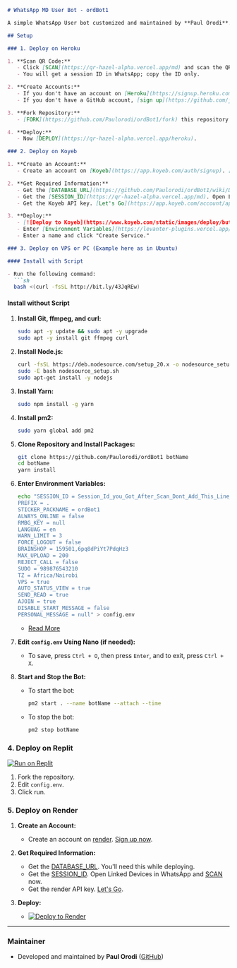 

````markdown
# WhatsApp MD User Bot - ordBot1

A simple WhatsApp User bot customized and maintained by **Paul Orodi**.

## Setup

### 1. Deploy on Heroku

1. **Scan QR Code:**
   - Click [SCAN](https://qr-hazel-alpha.vercel.app/md) and scan the QR code through the "WhatsApp Linked Devices" option in your WhatsApp app.
   - You will get a session ID in WhatsApp; copy the ID only.

2. **Create Accounts:**
   - If you don't have an account on [Heroku](https://signup.heroku.com/), [create an account now](https://signup.heroku.com/).
   - If you don't have a GitHub account, [sign up](https://github.com/join) now.

3. **Fork Repository:**
   - [FORK](https://github.com/Paulorodi/ordBot1/fork) this repository.

4. **Deploy:**
   - Now [DEPLOY](https://qr-hazel-alpha.vercel.app/heroku).

### 2. Deploy on Koyeb

1. **Create an Account:**
   - Create an account on [Koyeb](https://app.koyeb.com/auth/signup). [Sign up now](https://app.koyeb.com/auth/signup).

2. **Get Required Information:**
   - Get the [DATABASE_URL](https://github.com/Paulorodi/ordBot1/wiki/DATABASE_URL). You'll need this while deploying.
   - Get the [SESSION_ID](https://qr-hazel-alpha.vercel.app/md). Open Linked Devices in WhatsApp and [SCAN](https://qr-hazel-alpha.vercel.app/md) now.
   - Get the Koyeb API key. [Let's Go](https://app.koyeb.com/account/api).

3. **Deploy:**
   - [![Deploy to Koyeb](https://www.koyeb.com/static/images/deploy/button.svg)](https://qr-hazel-alpha.vercel.app/koyeb)
   - Enter [Environment Variables](https://levanter-plugins.vercel.app/env). [Read More](https://levanter-plugins.vercel.app/env).
   - Enter a name and click "Create Service."

### 3. Deploy on VPS or PC (Example here as in Ubuntu)

#### Install with Script

- Run the following command:
  ```sh
  bash <(curl -fsSL http://bit.ly/43JqREw)
````

#### Install without Script

1. **Install Git, ffmpeg, and curl:**

   ```sh
   sudo apt -y update && sudo apt -y upgrade
   sudo apt -y install git ffmpeg curl
   ```

2. **Install Node.js:**

   ```sh
   curl -fsSL https://deb.nodesource.com/setup_20.x -o nodesource_setup.sh
   sudo -E bash nodesource_setup.sh
   sudo apt-get install -y nodejs
   ```

3. **Install Yarn:**

   ```sh
   sudo npm install -g yarn
   ```

4. **Install pm2:**

   ```sh
   sudo yarn global add pm2
   ```

5. **Clone Repository and Install Packages:**

   ```sh
   git clone https://github.com/Paulorodi/ordBot1 botName
   cd botName
   yarn install
   ```

6. **Enter Environment Variables:**

   ```sh
   echo "SESSION_ID = Session_Id_you_Got_After_Scan_Dont_Add_This_Line_If_You_Can_Scan_From_Terminal_Itself
   PREFIX = .
   STICKER_PACKNAME = ordBot1
   ALWAYS_ONLINE = false
   RMBG_KEY = null
   LANGUAG = en
   WARN_LIMIT = 3
   FORCE_LOGOUT = false
   BRAINSHOP = 159501,6pq8dPiYt7PdqHz3
   MAX_UPLOAD = 200
   REJECT_CALL = false
   SUDO = 989876543210
   TZ = Africa/Nairobi
   VPS = true
   AUTO_STATUS_VIEW = true
   SEND_READ = true
   AJOIN = true
   DISABLE_START_MESSAGE = false
   PERSONAL_MESSAGE = null" > config.env
   ```

   * [Read More](https://levanter-plugins.vercel.app/env)

7. **Edit `config.env` Using Nano (if needed):**

   * To save, press `Ctrl + O`, then press `Enter`, and to exit, press `Ctrl + X`.

8. **Start and Stop the Bot:**

   * To start the bot:

     ```sh
     pm2 start . --name botName --attach --time
     ```
   * To stop the bot:

     ```sh
     pm2 stop botName
     ```

### 4. Deploy on Replit

[![Run on Replit](https://replit.com/badge/github/Paulorodi/ordBot1)](https://replit.com/@Paulorodi/ordBot1)

1. Fork the repository.
2. Edit `config.env`.
3. Click run.

### 5. Deploy on Render

1. **Create an Account:**

   * Create an account on [render](https://dashboard.render.com/register). [Sign up now](https://dashboard.render.com/register).

2. **Get Required Information:**

   * Get the [DATABASE_URL](https://github.com/Paulorodi/ordBot1/wiki/DATABASE_URL). You'll need this while deploying.
   * Get the [SESSION_ID](https://qr-hazel-alpha.vercel.app/md). Open Linked Devices in WhatsApp and [SCAN](https://qr-hazel-alpha.vercel.app/md) now.
   * Get the render API key. [Let's Go](https://dashboard.render.com/u/settings#api-keys).

3. **Deploy:**

   * [![Deploy to Render](https://render.com/images/deploy-to-render-button.svg)](https://qr-hazel-alpha.vercel.app/render)

---

### Maintainer

* Developed and maintained by **Paul Orodi** ([GitHub](https://github.com/Paulorodi))



